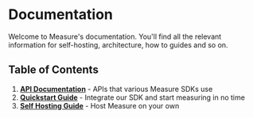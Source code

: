 # Documentation

Welcome to Measure's documentation. You'll find all the relevant information for self-hosting, architecture, how to guides and so on.

## Table of Contents

1. [**API Documentation**](./api/README.md) - APIs that various Measure SDKs use
2. [**Quickstart Guide**](./quickstart/README.md) - Integrate our SDK and start measuring in no time
3. [**Self Hosting Guide**](../self-host/README.md) - Host Measure on your own
